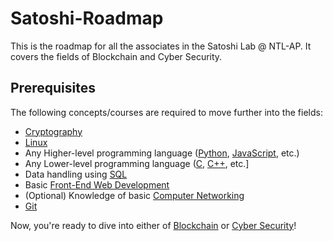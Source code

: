 # Satoshi-Roadmap
This is the roadmap for all the associates in the Satoshi Lab @ NTL-AP. It covers the fields of Blockchain and Cyber Security.

## Prerequisites
The following concepts/courses are required to move further into the fields:
* [Cryptography](https://www.coursera.org/learn/crypto)
* [Linux](https://www.edx.org/course/introduction-to-linux)
* Any Higher-level programming language ([Python](https://docs.python.org/3/tutorial/), [JavaScript](https://learn.freecodecamp.org/javascript-algorithms-and-data-structures/basic-javascript), etc.)
* Any Lower-level programming language ([C](https://www.learn-c.org/), [C++](https://www.learncpp.com/), etc.]
* Data handling using [SQL](https://sqlbolt.com)
* Basic [Front-End Web Development](https://learn.freecodecamp.org/)
* (Optional) Knowledge of basic [Computer Networking](https://www.geeksforgeeks.org/computer-network-tutorials/)
* [Git](https://readwrite.com/2013/09/30/understanding-github-a-journey-for-beginners-part-1/)

Now, you're ready to dive into either of [Blockchain](Blockchain.md) or [Cyber Security](CyberSec.md)!
